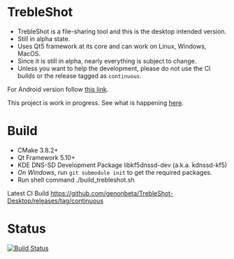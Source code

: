 # TrebleShot

* TrebleShot is a file-sharing tool and this is the desktop intended version.
* Still in alpha state.
* Uses Qt5 framework at its core and can work on Linux, Windows, MacOS.
* Since it is still in alpha, nearly everything is subject to change.
* Unless you want to help the development, please do not use the CI builds or the release tagged as `continuous`.

For Android version follow [this link](https://github.com/genonbeta/TrebleShot/).


This project is work in progress. See what is happening [here](https://github.com/genonbeta/TrebleShot-Desktop/projects/1).


# Build
* CMake 3.8.2+
* Qt Framework 5.10+
* KDE DNS-SD Development Package libkf5dnssd-dev (a.k.a. kdnssd-kf5)
* *On Windows*, run `git submodule init` to get the required packages.
* Run shell command ./build_trebleshot.sh

Latest CI Build https://github.com/genonbeta/TrebleShot-Desktop/releases/tag/continuous

# Status
[![Build Status](https://travis-ci.org/genonbeta/TrebleShot-Desktop.svg)](https://travis-ci.org/genonbeta/TrebleShot-Desktop)
